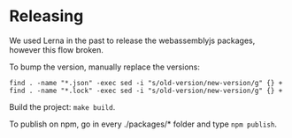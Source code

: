 # Releasing

We used Lerna in the past to release the webassemblyjs packages, however this flow broken.

To bump the version, manually replace the versions:
```
find . -name "*.json" -exec sed -i "s/old-version/new-version/g" {} +
find . -name "*.lock" -exec sed -i "s/old-version/new-version/g" {} +
```

Build the project: `make build`.

To publish on npm, go in every ./packages/* folder and type `npm publish`.
